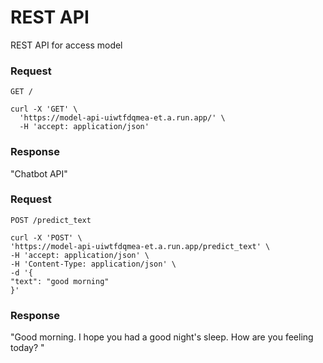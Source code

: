 # REST API
REST API for access model

### Request

`GET /`

    curl -X 'GET' \
      'https://model-api-uiwtfdqmea-et.a.run.app/' \
      -H 'accept: application/json'

### Response

"Chatbot API"

### Request

`POST /predict_text`

    curl -X 'POST' \
    'https://model-api-uiwtfdqmea-et.a.run.app/predict_text' \
    -H 'accept: application/json' \
    -H 'Content-Type: application/json' \
    -d '{
    "text": "good morning"
    }'

### Response

"Good morning. I hope you had a good night's sleep. How are you feeling today? "

